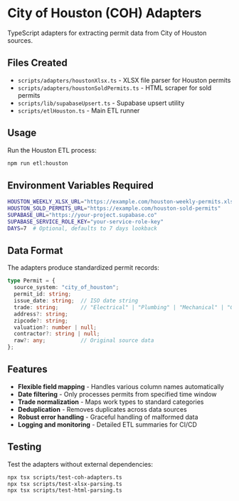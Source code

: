 # City of Houston (COH) Adapters

TypeScript adapters for extracting permit data from City of Houston sources.

## Files Created

- `scripts/adapters/houstonXlsx.ts` - XLSX file parser for Houston permits
- `scripts/adapters/houstonSoldPermits.ts` - HTML scraper for sold permits
- `scripts/lib/supabaseUpsert.ts` - Supabase upsert utility  
- `scripts/etlHouston.ts` - Main ETL runner

## Usage

Run the Houston ETL process:

```bash
npm run etl:houston
```

## Environment Variables Required

```bash
HOUSTON_WEEKLY_XLSX_URL="https://example.com/houston-weekly-permits.xlsx"
HOUSTON_SOLD_PERMITS_URL="https://example.com/houston-sold-permits"
SUPABASE_URL="https://your-project.supabase.co" 
SUPABASE_SERVICE_ROLE_KEY="your-service-role-key"
DAYS=7  # Optional, defaults to 7 days lookback
```

## Data Format

The adapters produce standardized permit records:

```typescript
type Permit = {
  source_system: "city_of_houston";
  permit_id: string;
  issue_date: string;  // ISO date string
  trade: string;       // "Electrical" | "Plumbing" | "Mechanical" | "General"
  address?: string;
  zipcode?: string;
  valuation?: number | null;
  contractor?: string | null;
  raw?: any;           // Original source data
};
```

## Features

- **Flexible field mapping** - Handles various column names automatically
- **Date filtering** - Only processes permits from specified time window  
- **Trade normalization** - Maps work types to standard categories
- **Deduplication** - Removes duplicates across data sources
- **Robust error handling** - Graceful handling of malformed data
- **Logging and monitoring** - Detailed ETL summaries for CI/CD

## Testing

Test the adapters without external dependencies:

```bash
npx tsx scripts/test-coh-adapters.ts
npx tsx scripts/test-xlsx-parsing.ts  
npx tsx scripts/test-html-parsing.ts
```